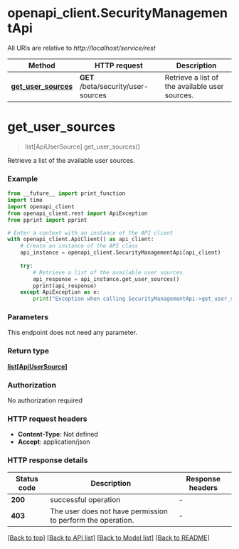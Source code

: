 # openapi_client.SecurityManagementApi

All URIs are relative to *http://localhost/service/rest*

Method | HTTP request | Description
------------- | ------------- | -------------
[**get_user_sources**](SecurityManagementApi.md#get_user_sources) | **GET** /beta/security/user-sources | Retrieve a list of the available user sources.


# **get_user_sources**
> list[ApiUserSource] get_user_sources()

Retrieve a list of the available user sources.

### Example

```python
from __future__ import print_function
import time
import openapi_client
from openapi_client.rest import ApiException
from pprint import pprint

# Enter a context with an instance of the API client
with openapi_client.ApiClient() as api_client:
    # Create an instance of the API class
    api_instance = openapi_client.SecurityManagementApi(api_client)
    
    try:
        # Retrieve a list of the available user sources.
        api_response = api_instance.get_user_sources()
        pprint(api_response)
    except ApiException as e:
        print("Exception when calling SecurityManagementApi->get_user_sources: %s\n" % e)
```

### Parameters
This endpoint does not need any parameter.

### Return type

[**list[ApiUserSource]**](ApiUserSource.md)

### Authorization

No authorization required

### HTTP request headers

 - **Content-Type**: Not defined
 - **Accept**: application/json

### HTTP response details
| Status code | Description | Response headers |
|-------------|-------------|------------------|
**200** | successful operation |  -  |
**403** | The user does not have permission to perform the operation. |  -  |

[[Back to top]](#) [[Back to API list]](../README.md#documentation-for-api-endpoints) [[Back to Model list]](../README.md#documentation-for-models) [[Back to README]](../README.md)

